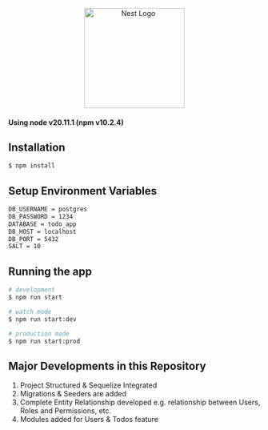 <p align="center">
  <a href="http://nestjs.com/" target="blank"><img src="https://nestjs.com/img/logo-small.svg" width="200" alt="Nest Logo" /></a>
</p>

#### Using node v20.11.1 (npm v10.2.4)

## Installation

```bash
$ npm install
```

## Setup Environment Variables
```bash
DB_USERNAME = postgres
DB_PASSWORD = 1234
DATABASE = todo_app
DB_HOST = localhost
DB_PORT = 5432
SALT = 10
```

## Running the app

```bash
# development
$ npm run start

# watch mode
$ npm run start:dev

# production mode
$ npm run start:prod
```
## Major Developments in this Repository
1. Project Structured & Sequelize Integrated
2. Migrations & Seeders are added
3. Complete Entity Relationship developed e.g. relationship between Users, Roles and Permissions, etc.
4. Modules added for Users & Todos feature
